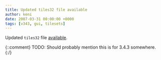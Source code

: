 ```yaml
---
title: Updated tiles32 file available
author: keni
date: 2007-03-31 00:00:00 +0000
tags: [v343, gui, tilesets]
---
```

Updated `tiles32` file [available][343-tiles32].

{::comment}
TODO: Should probably mention this is for 3.4.3 somewhere.
{:/}

[343-tiles32]: #TODO "Okay... then where is it?"
